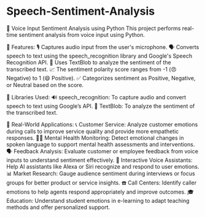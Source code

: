 # Speech-Sentiment-Analysis
🎤 Voice Input Sentiment Analysis using Python
This project performs real-time sentiment analysis from voice input using Python.

📌 Features:
🎙️ Captures audio input from the user's microphone.
🗣️ Converts speech to text using the speech_recognition library and Google's Speech Recognition API.
🧠 Uses TextBlob to analyze the sentiment of the transcribed text.
📈 The sentiment polarity score ranges from -1 (😠 Negative) to 1 (😄 Positive).
✅ Categorizes sentiment as Positive, Negative, or Neutral based on the score.

🧰 Libraries Used:
🔊 speech_recognition: To capture audio and convert speech to text using Google’s API.
💬 TextBlob: To analyze the sentiment of the transcribed text.


🧠 Real-World Applications:
📞 Customer Service: Analyze customer emotions during calls to improve service quality and provide more empathetic responses.
🧘‍♀️ Mental Health Monitoring: Detect emotional changes in spoken language to support mental health assessments and interventions.
🗣️ Feedback Analysis: Evaluate customer or employee feedback from voice inputs to understand sentiment effectively.
🤖 Interactive Voice Assistants: Help AI assistants like Alexa or Siri recognize and respond to user emotions.
📊 Market Research: Gauge audience sentiment during interviews or focus groups for better product or service insights.
☎️ Call Centers: Identify caller emotions to help agents respond appropriately and improve outcomes.
🎓 Education: Understand student emotions in e-learning to adapt teaching methods and offer personalized support.

